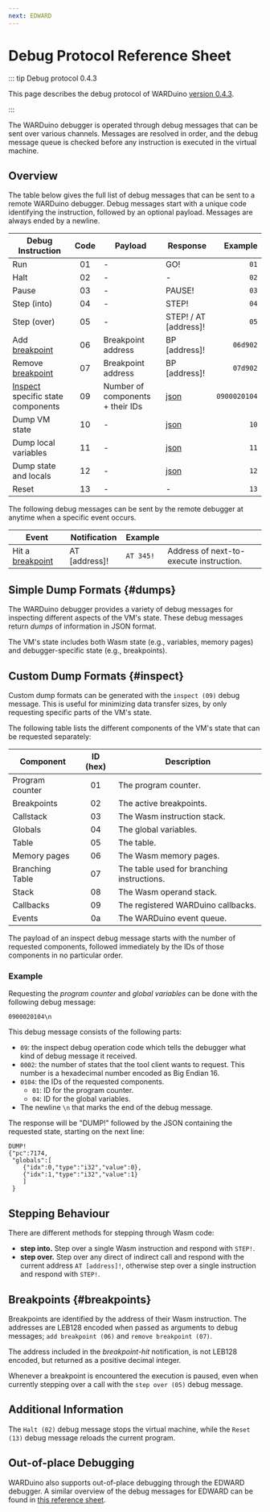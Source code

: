 ```yaml
---
next: EDWARD
---
```

# Debug Protocol Reference Sheet

::: tip Debug protocol 0.4.3

This page describes the debug protocol of WARDuino [version 0.4.3](https://github.com/TOPLLab/WARDuino/releases/tag/v0.4.3).

:::

The WARDuino debugger is operated through debug messages that can be sent over various channels.
Messages are resolved in order, and the debug message queue is checked before any instruction is executed in the virtual machine.

## Overview

The table below gives the full list of debug messages that can be sent to a remote WARDuino debugger.
Debug messages start with a unique code identifying the instruction, followed by an optional payload.
Messages are always ended by a newline.

| Debug Instruction                             | Code | Payload                          | Response              |      Example |
|-----------------------------------------------|:----:|----------------------------------|-----------------------|-------------:|
| Run                                           |  01  | -                                | GO!                   |         `01` |
| Halt                                          |  02  | -                                | -                     |         `02` |
| Pause                                         |  03  | -                                | PAUSE!                |         `03` |
| Step (into)                                   |  04  | -                                | STEP!                 |         `04` |
| Step (over)                                   |  05  | -                                | STEP! / AT [address]! |         `05` |
| Add [breakpoint](#breakpoints)                |  06  | Breakpoint address               | BP [address]!         |     `06d902` |
| Remove [breakpoint](#breakpoints)             |  07  | Breakpoint address               | BP [address]!         |     `07d902` |
| [Inspect](#inspect) specific state components |  09  | Number of components + their IDs | [json](#example)      | `0900020104` |
| Dump VM state                                 |  10  | -                                | [json](#dumps)        |         `10` |
| Dump local variables                          |  11  | -                                | [json](#dumps)        |         `11` |
| Dump state and locals                         |  12  | -                                | [json](#dumps)        |         `12` |
| Reset                                         |  13  | -                                | -                     |         `13` |

The following debug messages can be sent by the remote debugger at anytime when a specific event occurs.

| Event                             | Notification    | Example   |                                         |
|-----------------------------------|-----------------|-----------|-----------------------------------------|
| Hit a [breakpoint](#breakpoints)  | AT [address]!   | `AT 345!` | Address of next-to-execute instruction. |

##  Simple Dump Formats {#dumps}

The WARDuino debugger provides a variety of debug messages for inspecting different aspects of the VM's state.
These debug messages return *dumps* of information in JSON format.

The VM's state includes both Wasm state (e.g., variables, memory pages) and debugger-specific state (e.g., breakpoints).

## Custom Dump Formats {#inspect}

Custom dump formats can be generated with the `inspect (09)` debug message.
This is useful for minimizing data transfer sizes, by only requesting specific parts of the VM's state.


The following table lists the different components of the VM's state that can be requested separately:

| Component       | ID (hex) | Description                                |
|-----------------|:--------:|--------------------------------------------|
| Program counter |    01    | The program counter.                       |
| Breakpoints     |    02    | The active breakpoints.                    |
| Callstack       |    03    | The Wasm instruction stack.                |
| Globals         |    04    | The global variables.                      | 
| Table           |    05    | The table.                                 | 
| Memory pages    |    06    | The Wasm memory pages.                     |
| Branching Table |    07    | The table used for branching instructions. | 
| Stack           |    08    | The Wasm operand stack.                    |
| Callbacks       |    09    | The registered WARDuino callbacks.         |
| Events          |    0a    | The WARDuino event queue.                  | 

The payload of an inspect debug message starts with the number of requested components, followed immediately by the IDs of those components in no particular order.

### Example

Requesting the *program counter* and *global variables* can be done with the following debug message:

```
0900020104\n
```

This debug message consists of the following parts:
- `09`: the inspect debug operation code which tells the debugger what kind of debug message it received.
- `0002`: the number of states that the tool client wants to request. This number is a hexadecimal number encoded as Big Endian 16.
- `0104`: the IDs of the requested components.
    - `01`: ID for the program counter.
    - `04`: ID for the global variables.
- The newline `\n` that marks the end of the debug message.

The response will be "DUMP!" followed by the JSON containing the requested state, starting on the next line:
```
DUMP!
{"pc":7174,
 "globals":[
    {"idx":0,"type":"i32","value":0},
    {"idx":1,"type":"i32","value":1}
    ]
 }
```

## Stepping Behaviour

There are different methods for stepping through Wasm code:

- **step into.** Step over a single Wasm instruction and respond with `STEP!`.
- **step over.** Step over any direct of indirect call and respond with the current address `AT [address]!`, otherwise step over a single instruction and respond with `STEP!`.

## Breakpoints {#breakpoints}

Breakpoints are identified by the address of their Wasm instruction.
The addresses are LEB128 encoded when passed as arguments to debug messages; `add breakpoint (06)` and `remove breakpoint (07)`.

The address included in the *breakpoint-hit* notification, is not LEB128 encoded, but returned as a positive decimal integer.

Whenever a breakpoint is encountered the execution is paused, even when currently stepping over a call with the `step over (05)` debug message.

## Additional Information

The `Halt (02)` debug message stops the virtual machine, while the `Reset (13)` debug message reloads the current program.

## Out-of-place Debugging

WARDuino also supports out-of-place debugging through the EDWARD debugger. A similar overview of the debug messages for EDWARD can be found in [this reference sheet](/reference/edward/protocol).

